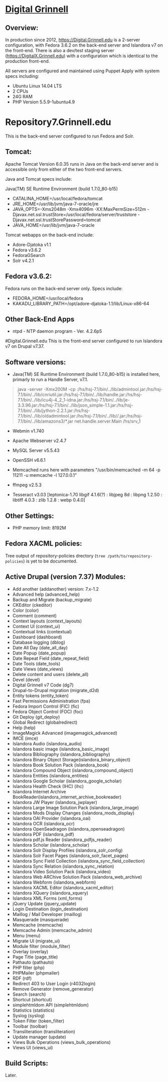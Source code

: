 # [Digital Grinnell](https://digital.grinnell.edu)
##
## Overview:

In production since 2012, https://Digital.Grinnell.edu is a 2-server configuration, with Fedora 3.6.2 on the back-end server and Islandora v7 on the front-end.  There is also a dev/test staging server (https://DigitalX.Grinnell.edu) with a configuration which is identical to the production front-end.

All servers are configured and maintained using Puppet Apply with system specs including:

* Ubuntu Linux 14.04 LTS
* 2 CPUs
* 24G RAM
* PHP Version 5.5.9-1ubuntu4.9

# Repository7.Grinnell.edu
This is the back-end server configured to run Fedora and Solr.

## Tomcat:
Apache Tomcat Version 6.0.35 runs in Java on the back-end server and is accessible only from either of the two front-end servers.

Java and Tomcat specs include:

Java(TM) SE Runtime Environment (build 1.7.0_80-b15)

* CATALINA\_HOME=/usr/local/fedora/tomcat
* JRE\_HOME=/usr/lib/jvm/java-7-oracle/jre
* JAVA\_OPTS=-Xms2048m -Xmx4096m -XX:MaxPermSize=512m -Djavax.net.ssl.trustStore=/usr/local/fedora/server/truststore -Djavax.net.ssl.trustStorePassword=tomcat
* JAVA\_HOME=/usr/lib/jvm/java-7-oracle

Tomcat webapps on the back-end include:

* Adore-Djatoka v1.1
* Fedora v3.6.2
* FedoraGSearch
* Solr v4.2.1

## Fedora v3.6.2:
Fedora runs on the back-end server only.  Specs include:

* FEDORA_HOME=/usr/local/fedora
* KAKADU\_LIBRARY\_PATH=/opt/adore-djatoka-1.1/lib/Linux-x86-64

## Other Back-End Apps
* ntpd - NTP daemon program - Ver. 4.2.6p5


#Digital.Grinnell.edu
This is the front-end server configured to run Islandora v7 on Drupal v7.37.

## Software versions:
* Java(TM) SE Runtime Environment (build 1.7.0_80-b15) is installed here, primarly to run a Handle Server, v7.1.

> java -server -Xmx200M -cp :/hs/hsj-7.1/bin/../lib/admintool.jar:/hs/hsj-7.1/bin/../lib/cnriutil.jar:/hs/hsj-7.1/bin/../lib/handle.jar:/hs/hsj-7.1/bin/../lib/icu4j-4_2_1-idna.jar:/hs/hsj-7.1/bin/../lib/je-3.3.96.jar:/hs/hsj-7.1/bin/../lib/json_simple-1.1.jar:/hs/hsj-7.1/bin/../lib/jython-2.2.1.jar:/hs/hsj-7.1/bin/../lib/oldadmintool.jar:/hs/hsj-7.1/bin/../lib/*/*.jar:/hs/hsj-7.1/bin/../lib/amazons3/*.jar net.handle.server.Main /hs/srv_1

* Webmin v1.740

* Apache Webserver v2.4.7

* MySQL Server v5.5.43

* OpenSSH v6.6.1

* Memcached runs here with parameters "/usr/bin/memcached -m 64 -p 11211 -u memcache -l 127.0.0.1"

* ffmpeg v2.5.3

* Tesseract v3.03 [leptonica-1.70
  libgif 4.1.6(?) : libjpeg 8d : libpng 1.2.50 : libtiff 4.0.3 : zlib 1.2.8 : webp 0.4.0]
  
## Other Settings:

* PHP memory limit: 8192M

## Fedora XACML policies:

Tree output of repository-policies drectory (`tree /path/to/repository-policies`) is yet to be documented.

## Active Drupal (version 7.37) Modules:

* Add another (addanother) version: 7.x-1.2
* Advanced help (advanced_help)
* Backup and Migrate (backup_migrate)
* CKEditor (ckeditor)
* Color (color)
* Comment (comment)
* Context layouts (context_layouts)
* Context UI (context_ui)
* Contextual links (contextual)
* Dashboard (dashboard)
* Database logging (dblog)
* Date All Day (date_all_day)
* Date Popup (date_popup)
* Date Repeat Field (date_repeat_field)
* Date Tools (date_tools)
* Date Views (date_views)
* Delete content and users (delete_all)
* Devel (devel)
* Digital Grinnell v7 Code (dg7)
* Drupal-to-Drupal migration (migrate_d2d)
* Entity tokens (entity_token)
* Fast Permissions Administration (fpa)
* Fedora Import Control (FIC) (fic)
* Fedora Object Control (FOC) (foc)
* Git Deploy (git_deploy)
* Global Redirect (globalredirect)
* Help (help)
* ImageMagick Advanced (imagemagick_advanced)
* IMCE (imce)
* Islandora Audio (islandora_audio)
* Islandora basic image (islandora_basic_image)
* Islandora Bibliography (islandora_bibliography)
* Islandora Binary Object Storage(islandora_binary_object)
* Islandora Book Solution Pack (islandora_book)
* Islandora Compound Object (islandora_compound_object)
* Islandora Entities (islandora_entities)
* Islandora Google Scholar (islandora_google_scholar)
* Islandora Health Check (IHC) (ihc)
* Islandora Internet Archive BookReader(islandora_internet_archive_bookreader)
* Islandora JW Player (islandora_jwplayer)
* Islandora Large Image Solution Pack (islandora_large_image)
* Islandora Mods Display Changes (islandora_mods_display)
* Islandora OAI Provider (islandora_oai)
* Islandora OCR (islandora_ocr)
* Islandora OpenSeadragon (islandora_openseadragon)
* Islandora PDF (islandora_pdf)
* Islandora pdf.js Reader (islandora_pdfjs_reader)
* Islandora Scholar (islandora_scholar)
* Islandora Solr Display Profiles (islandora_solr_config)
* Islandora Solr Facet Pages (islandora_solr_facet_pages)
* Islandora Sync Field Collection (islandora_sync_field_collection)
* Islandora Sync Relation (islandora_sync_relation)
* Islandora Video Solution Pack (islandora_video)
* Islandora Web ARChive Solution Pack (islandora_web_archive)
* Islandora Webform (islandora_webform)
* Islandora XACML Editor (islandora_xacml_editor)
* Islandora XQuery (islandora_xquery)
* Islandora XML Forms (xml_forms)
* jQuery Update (jquery_update)
* Login Destination (login_destination)
* Maillog / Mail Developer (maillog)
* Masquerade (masquerade)
* Memcache (memcache)
* Memcache Admin (memcache_admin)
* Menu (menu)
* Migrate UI (migrate_ui)
* Module filter (module_filter)
* Overlay (overlay)
* Page Title (page_title)
* Pathauto (pathauto)
* PHP filter (php)
* PHPMailer (phpmailer)
* RDF (rdf)
* Redirect 403 to User Login (r4032login)
* Remove Generator (remove_generator)
* Search (search)
* Shortcut (shortcut)
* simplehtmldom API (simplehtmldom)
* Statistics (statistics)
* Syslog (syslog)
* Token Filter (token_filter)
* Toolbar (toolbar)
* Transliteration (transliteration)
* Update manager (update)
* Views Bulk Operations (views_bulk_operations)
* Views UI (views_ui)

## Build Scripts:
Later.







